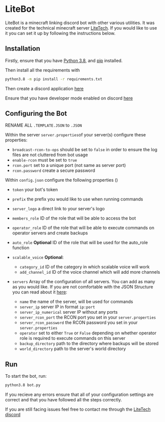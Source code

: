 # LiteBot

LiteBot is a minecraft linking discord bot with other various utilities. It was created for the technical minecraft server [LiteTech](http://discord.litetech.cf). If you would like to use it you can set it up by following the instructions below.

## Installation

Firstly, ensure that you have [Python 3.8](https://www.python.org/downloads/), and [pip](https://pip.pypa.io/en/stable/installing/) installed.

Then install all the requirements with

```bash
python3.8 -m pip install -r requirements.txt
```
Then create a discord application [here](https://discordpy.readthedocs.io/en/latest/discord.html)

Ensure that you have developer mode enabled on discord [here](https://discordia.me/en/developer-mode)

## Configuring the Bot
RENAME ALL `.TEMPLATE.JSON` to `.JSON`

Within the server `server.properties`of your server(s) configure these properties:
* `broadcast-rcon-to-ops` should be set to `false` in order to ensure the log files are not cluttered from bot usage
* `enable-rcon` must be set to `true`
* `rcon.port` set to a unique port (not same as server port)
* `rcon.password` create a secure password

Within `config.json` configure the following properties ()
* `token` your bot's token
* `prefix` the prefix you would like to use when running commands
* `server_logo` a direct link to your server's logo
* `members_role` ID of the role that will be able to access the bot
* `operator_role` ID of the role that will be able to execute commands on operator servers and create backups
* `auto_role` **Optional** ID of the role that will be used for the auto_role function
* `scalable_voice` **Optional**:
   
    * `category_id` ID of the category in which scalable voice will work
    * `add_channel_id` ID of the voice channel which will add more channels
* `servers` Array of the configuration of all servers. You can add as many as you would like. If you are not comfortable with the JSON Structure you can read about it [here](https://www.digitalocean.com/community/tutorials/an-introduction-to-json):
    * `name` the name of the server, will be used for commands
    * `server_ip` server IP in format `ip:port`
    * `server_ip_numerical` server IP without any ports
    * `server_rcon_port` the RCON port you set in your `server.properties`
    * `server_rcon_password` the RCON password you set in your `server.properties`
    * `operator` set to either `True` or `False` depending on whether operator role is required to execute commands on this server
    * `backup_directory` path to the directory where backups will be stored
    * `world_directory` path to the server's world directory

## Run

To start the bot, run:

```bash
python3.8 bot.py
```
If you recieve any errors ensure that all of your configuration settings are correct and that you have followed all the steps correctly.

If you are still facing issues feel free to contact me through the [LiteTech discord](http://discord.litetech.cf)
